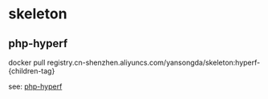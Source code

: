 # skeleton

## php-hyperf

docker pull registry.cn-shenzhen.aliyuncs.com/yansongda/skeleton:hyperf-{children-tag}

see: [php-hyperf](php-hyperf)